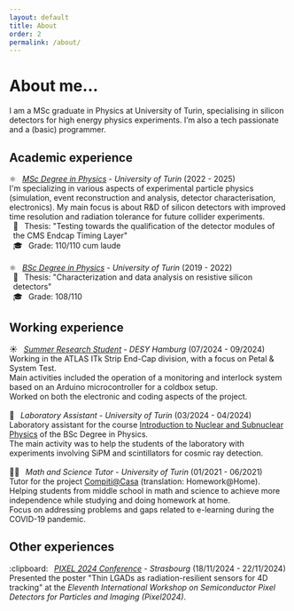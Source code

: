 ```yaml
---
layout: default
title: About
order: 2
permalink: /about/
---
```


# About me...
I am a MSc graduate in Physics at University of Turin, specialising in silicon detectors for high energy physics experiments. I’m also a tech passionate and a (basic) programmer.

## Academic experience
<ul style="list-style: none; padding-left: 0;">
  <li><span style="margin-right: 0.5em;">⚛️</span> <a href="https://www.fisicamagistrale.unito.it/do/home.pl"><em>MSc Degree in Physics</em></a> - <em>University of Turin</em> (2022 - 2025)<br>
    I'm specializing in various aspects of experimental particle physics (simulation, event reconstruction and analysis, detector characterisation, electronics). My 
    main focus is about R&D of silicon detectors with improved time resolution and radiation tolerance for future collider experiments.
    <ul style="list-style: none; padding-left: 0.5em;">
      <li><span style="margin-right: 0.5em;">📜</span> Thesis: "Testing towards the qualification of the detector modules of the CMS Endcap Timing Layer"</li>
      <li><span style="margin-right: 0.5em;">🎓</span> Grade: 110/110 cum laude</li>
    </ul>
  </li>
  <br>
  <li><span style="margin-right: 0.5em;">⚛️</span> <a href="https://fisica.campusnet.unito.it/do/home.pl"><em>BSc Degree in Physics</em></a> - <em>University of Turin</em> (2019 - 2022)
    <ul style="list-style: none; padding-left: 0.5em;">
      <li><span style="margin-right: 0.5em;">📜</span> Thesis: "Characterization and data analysis on resistive silicon detectors"</li>
      <li><span style="margin-right: 0.5em;">🎓</span> Grade: 108/110</li>
    </ul>
  </li>
</ul>

## Working experience 
<ul style="list-style: none; padding-left: 0;">
  <li><span style="margin-right: 0.5em;">☀️</span> <a href="https://www.desy.de/f/students/summer_home_2024_final.html"><em>Summer Research Student</em></a> - <em>DESY Hamburg</em> (07/2024 - 09/2024)<br>
    Working in the ATLAS ITk Strip End-Cap division, with a focus on Petal & System Test.<br>
    Main activities included the operation of a monitoring and interlock system based on an Arduino microcontroller for a coldbox setup.<br>
    Worked on both the electronic and coding aspects of the project.
  </li>
  <br>
  <li><span style="margin-right: 0.5em;">🔭</span> <em>Laboratory Assistant</em> - <em>University of Turin</em> (03/2024 - 04/2024)<br>
    Laboratory assistant for the course <a href="https://fisica.campusnet.unito.it/do/corsi.pl/Show?_id=e34b">Introduction to Nuclear and Subnuclear Physics</a> of the BSc Degree in Physics.<br>
    The main activity was to help the students of the laboratory with experiments involving SiPM and scintillators for cosmic ray detection.
  </li>
  <br>
  <li><span style="margin-right: 0.5em;">👩‍🏫</span> <em>Math and Science Tutor</em> - <em>University of Turin</em> (01/2021 - 06/2021)<br>
    Tutor for the project <a href="https://compitiacasa.i-learn.unito.it/">Compiti@Casa</a> (translation: Homework@Home).<br>
    Helping students from middle school in math and science to achieve more independence while studying and doing homework at home.<br>
    Focus on addressing problems and gaps related to e-learning during the COVID-19 pandemic.
  </li>
</ul>

## Other experiences
<ul style="list-style: none; padding-left: 0;">
  <li><span style="margin-right: 0.5em;">:clipboard:</span> <a href="https://www.desy.de/f/students/summer_home_2024_final.html"><em>PIXEL 2024 Conference</em></a> - <em>Strasbourg</em> (18/11/2024 - 22/11/2024)<br>
    Presented the poster "Thin LGADs as radiation-resilient sensors for 4D tracking" at the <em>Eleventh International Workshop on Semiconductor Pixel Detectors for Particles and Imaging (Pixel2024)</em>.
  </li>
</ul>